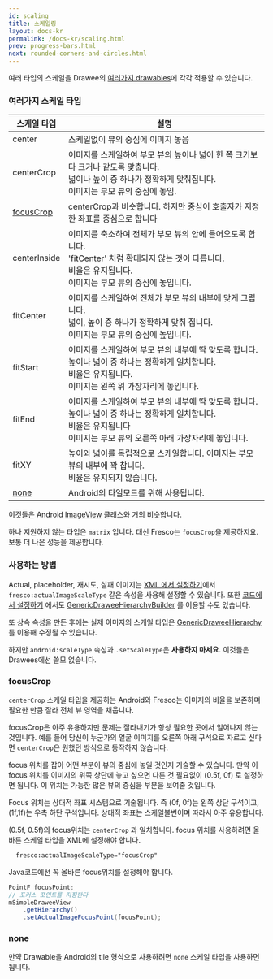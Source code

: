 ```yaml
---
id: scaling
title: 스케일링
layout: docs-kr
permalink: /docs-kr/scaling.html
prev: progress-bars.html
next: rounded-corners-and-circles.html
---
```


여러 타입의 스케일을 Drawee의 [여러가지 drawables](drawee-components.html)에 각각 적용할 수 있습니다.

### 여러가지 스케일 타입

| 스케일 타입 | 설명|
| --------- | ----------- |
| center | 스케일없이 뷰의 중심에 이미지 놓음|
| centerCrop |이미지를 스케일하여 부모 뷰의 높이나 넓이 한 쪽 크기보다 크거나 같도록 맞춥니다.<br> 넓이나 높이 중 하나가 정확하게 맞춰집니다.<br>이미지는 부모 뷰의 중심에 놓임.|
| [focusCrop](#focusCrop) |centerCrop과 비슷합니다. 하지만 중심이 호출자가 지정한 좌표를 중심으로 합니다|
| centerInside |  이미지를 축소하여 전체가 부모 뷰의 안에 들어오도록 합니다. <br>'fitCenter' 처럼 확대되지 않는 것이 다릅니다.<br> 비율은 유지됩니다.<br>이미지는 부모 뷰의 중심에 놓입니다. |
| fitCenter | 이미지를 스케일하여 전체가 부모 뷰의 내부에 맞게 그립니다. <br> 넓이, 높이 중 하나가 정확하게 맞춰 집니다.<br> 이미지는 부모 뷰의 중심에 높입니다.|
| fitStart | 이미지를 스케일하여 부모 뷰의 내부에 딱 맞도록 합니다. <br>높이나 넓이 중 하나는 정확하게 일치합니다. <br>비율은 유지됩니다. <br>이미지는 왼쪽 위 가장자리에 놓입니다.
| fitEnd |이미지를 스케일하여 부모 뷰의 내부에 딱 맞도록 합니다. <br>높이나 넓이 중 하나는 정확하게 일치합니다. <br>비율은 유지됩니다<br> 이미지는 부모 뷰의 오른쪽 아래 가장자리에 놓입니다.
| fitXY | 높이와 넓이를 독립적으로 스케일합니다. 이미지는 부모 뷰의 내부에 꽉 찹니다.  <br>비율은 유지되지 않습니다.
| [none](#none) |Android의 타일모드를 위해 사용됩니다.|

이것들은 Android [ImageView](http://developer.android.com/reference/android/widget/ImageView.ScaleType.html) 클래스와 거의 비슷합니다.

하나 지원하지 않는 타입은 `matrix` 입니다. 대신 Fresco는 `focusCrop`을 제공하지요. 보통 더 나은 성능을 제공합니다.

### 사용하는 방법

Actual, placeholder, 재시도, 실패 이미지는 [XML 에서 설정하기](using-drawees-xml.html)에서 `fresco:actualImageScaleType` 같은 속성을 사용해 설정할 수 있습니다. 또한 [코드에서 설정하기](using-drawees-code.html) 에서도 [GenericDraweeHierarchyBuilder](../javadoc/reference/com/facebook/drawee/generic/GenericDraweeHierarchyBuilder.html) 를 이용할 수도 있습니다.

또 상속 속성을 만든 후에는 실제 이미지의 스케일 타입은  [GenericDraweeHierarchy](../javadoc/reference/com/facebook/drawee/generic/GenericDraweeHierarchy.html)를 이용해 수정될 수 있습니다.

하지만 `android:scaleType` 속성과 `.setScaleType`은 **사용하지 마세요**. 이것들은 Drawees에선 쓸모 없습니다.

### focusCrop

`centerCrop` 스케일 타입을 제공하는 Android와 Fresco는 이미지의 비율을 보존하며 필요한 만큼 잘라 전체 뷰 영역을 채웁니다.

focusCrop은 아주 유용하지만 문제는 잘라내기가 항상 필요한 곳에서 일어나지 않는 것입니다. 예를 들어 당신이 누군가의 얼굴 이미지를 오른쪽 아래 구석으로 자르고 싶다면 `centerCrop`은 원했던 방식으로 동작하지 않습니다.

focus 위치를 잡아 어떤 부분이 뷰의 중심에 놓일 것인지 기술할 수 있습니다. 만약 이 focus 위치를 이미지의 위쪽 상단에 놓고 싶으면 다른 것 필요없이 (0.5f, 0f) 로 설정하면 됩니다. 이 위치는 가능한 많은 뷰의 중심을 부분을 보여줄 것입니다.

Focus 위치는 상대적 좌표 시스템으로 기술됩니다. 즉 (0f, 0f)는 왼쪽 상단 구석이고, (1f,1f)는 우측 하단 구석입니다. 상대적 좌표는 스케일불변이며 따라서 아주 유용합니다.

(0.5f, 0.5f)의 focus위치는 `centerCrop` 과 일치합니다.
focus 위치를 사용하려면 올바른 스케일 타입을 XML에 설정해야 합니다.
```xml
  fresco:actualImageScaleType="focusCrop"
```

Java코드에선 꼭 올바른 focus위치를 설정해야 합니다.

```java
PointF focusPoint;
// 포커스 포인트를 지정한다
mSimpleDraweeView
    .getHierarchy()
    .setActualImageFocusPoint(focusPoint);
```

### none

만약 Drawable을 Android의 tile 형식으로 사용하려면 `none` 스케일 타입을 사용하면 됩니다.
